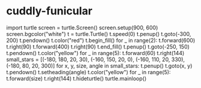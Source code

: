 # cuddly-funicular
import turtle
screen = turtle.Screen()
screen.setup(900, 600)
screen.bgcolor("white")
t = turtle.Turtle()
t.speed(0)
t.penup()
t.goto(-300, 200)
t.pendown()
t.color("red")
t.begin_fill()
for _ in range(2):
    t.forward(600)
    t.right(90)
    t.forward(400)
    t.right(90)
t.end_fill()
t.penup()
t.goto(-250, 150)
t.pendown()
t.color("yellow")
for _ in range(5):
    t.forward(60)
    t.right(144)
small_stars = [(-180, 180, 20, 30), (-160, 150, 20, 0), (-160, 110, 20, 330), (-180, 80, 20, 300)]
for x, y, size, angle in small_stars:
    t.penup()
    t.goto(x, y)
    t.pendown()
    t.setheading(angle)
    t.color("yellow")
    for _ in range(5):
        t.forward(size)
        t.right(144)
t.hideturtle()
turtle.mainloop()
